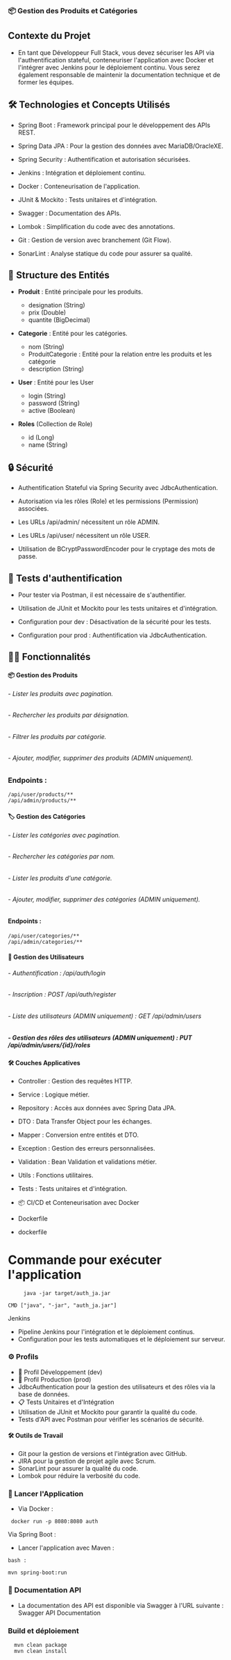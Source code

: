 ### 📦 Gestion des Produits et Catégories

## Contexte du Projet

- En tant que Développeur Full Stack, vous devez sécuriser les API via l'authentification stateful, conteneuriser l'application avec Docker et l'intégrer avec Jenkins pour le déploiement continu. Vous serez également responsable de maintenir la documentation technique et de former les équipes.

## 🛠️ Technologies et Concepts Utilisés

- Spring Boot : Framework principal pour le développement des APIs REST.

- Spring Data JPA : Pour la gestion des données avec MariaDB/OracleXE.

- Spring Security : Authentification et autorisation sécurisées.

- Jenkins : Intégration et déploiement continu.

- Docker : Conteneurisation de l'application.

- JUnit & Mockito : Tests unitaires et d'intégration.

- Swagger : Documentation des APIs.

- Lombok : Simplification du code avec des annotations.

- Git : Gestion de version avec branchement (Git Flow).

- SonarLint : Analyse statique du code pour assurer sa qualité.

## 📂 Structure des Entités

- **Produit** : Entité principale pour les produits.
  - designation (String)
  - prix (Double)
  - quantite (BigDecimal)
- **Categorie** : Entité pour les catégories.

  - nom (String)
  - ProduitCategorie : Entité pour la relation entre les produits et les catégorie
  - description (String)

- **User** : Entité pour les User

  - login (String)
  - password (String)
  - active (Boolean)

- **Roles** (Collection de Role)
  - id (Long)
  - name (String)

## 🔒 Sécurité

- Authentification Stateful via Spring Security avec JdbcAuthentication.

- Autorisation via les rôles (Role) et les permissions (Permission) associées.

- Les URLs /api/admin/ nécessitent un rôle ADMIN.

- Les URLs /api/user/ nécessitent un rôle USER.

- Utilisation de BCryptPasswordEncoder pour le cryptage des mots de passe.

## 🔐 Tests d'authentification

- Pour tester via Postman, il est nécessaire de s'authentifier.

- Utilisation de JUnit et Mockito pour les tests unitaires et d'intégration.

- Configuration pour dev : Désactivation de la sécurité pour les tests.

- Configuration pour prod : Authentification via JdbcAuthentication.

## 🧑‍💻 Fonctionnalités

#### 📦 Gestion des Produits

###### - Lister les produits avec pagination.

###### - Rechercher les produits par désignation.

###### - Filtrer les produits par catégorie.

###### - Ajouter, modifier, supprimer des produits (ADMIN uniquement).

### Endpoints :

```
/api/user/products/**
/api/admin/products/**
```

#### 🏷️ Gestion des Catégories

###### - Lister les catégories avec pagination.

###### - Rechercher les catégories par nom.

###### - Lister les produits d'une catégorie.

###### - Ajouter, modifier, supprimer des catégories (ADMIN uniquement).

#### Endpoints :

```
/api/user/categories/**
/api/admin/categories/**
```

#### 👥 Gestion des Utilisateurs

###### - Authentification : /api/auth/login

###### - Inscription : POST /api/auth/register

###### - Liste des utilisateurs (ADMIN uniquement) : GET /api/admin/users

##### - Gestion des rôles des utilisateurs (ADMIN uniquement) : PUT /api/admin/users/{id}/roles

#### 🛠️ Couches Applicatives

- Controller : Gestion des requêtes HTTP.

- Service : Logique métier.

- Repository : Accès aux données avec Spring Data JPA.

- DTO : Data Transfer Object pour les échanges.

- Mapper : Conversion entre entités et DTO.

- Exception : Gestion des erreurs personnalisées.

- Validation : Bean Validation et validations métier.

- Utils : Fonctions utilitaires.

- Tests : Tests unitaires et d'intégration.

- 📦 CI/CD et Conteneurisation avec Docker

- Dockerfile

- dockerfile

# Commande pour exécuter l'application

```
     java -jar target/auth_ja.jar

CMD ["java", "-jar", "auth_ja.jar"]
```

Jenkins

- Pipeline Jenkins pour l'intégration et le déploiement continus.
- Configuration pour les tests automatiques et le déploiement sur serveur.

### ⚙️ Profils

- 📡 Profil Développement (dev)
- 🔐 Profil Production (prod)
- JdbcAuthentication pour la gestion des utilisateurs et des rôles via la base de données.
- 📋 Tests Unitaires et d'Intégration
- Utilisation de JUnit et Mockito pour garantir la qualité du code.
- Tests d'API avec Postman pour vérifier les scénarios de sécurité.

#### 🛠️ Outils de Travail

- Git pour la gestion de versions et l'intégration avec GitHub.
- JIRA pour la gestion de projet agile avec Scrum.
- SonarLint pour assurer la qualité du code.
- Lombok pour réduire la verbosité du code.

### 🚀 Lancer l'Application

- Via Docker :

```
 docker run -p 8080:8080 auth
```

Via Spring Boot :

- Lancer l'application avec Maven :

```
bash :

mvn spring-boot:run
```

### 📜 Documentation API

- La documentation des API est disponible via Swagger à l'URL suivante :
  Swagger API Documentation

### Build et déploiement

```
  mvn clean package
  mvn clean install
```
